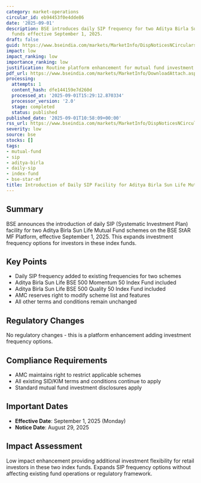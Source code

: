 ```yaml
---
category: market-operations
circular_id: eb94453f0e4dde86
date: '2025-09-01'
description: BSE introduces daily SIP frequency for two Aditya Birla Sun Life index
  funds effective September 1, 2025.
draft: false
guid: https://www.bseindia.com/markets/MarketInfo/DispNoticesNCirculars.aspx?Noticeid={B50DF4D0-D725-46E5-ACD1-0191D5C8AF17}&noticeno=20250901-18&dt=09/01/2025&icount=18&totcount=47&flag=0
impact: low
impact_ranking: low
importance_ranking: low
justification: Routine platform enhancement for mutual fund investment frequency options
pdf_url: https://www.bseindia.com/markets/MarketInfo/DownloadAttach.aspx?id=20250901-18&attachedId=516b0417-5dc3-4d75-85db-5dbea2b78fdb
processing:
  attempts: 1
  content_hash: dfe144159e7d260d
  processed_at: '2025-09-01T15:29:12.870334'
  processor_version: '2.0'
  stage: completed
  status: published
published_date: '2025-09-01T10:58:09+00:00'
rss_url: https://www.bseindia.com/markets/MarketInfo/DispNoticesNCirculars.aspx?Noticeid={B50DF4D0-D725-46E5-ACD1-0191D5C8AF17}&noticeno=20250901-18&dt=09/01/2025&icount=18&totcount=47&flag=0
severity: low
source: bse
stocks: []
tags:
- mutual-fund
- sip
- aditya-birla
- daily-sip
- index-fund
- bse-star-mf
title: Introduction of Daily SIP Facility for Aditya Birla Sun Life Mutual Fund Schemes
---
```


## Summary

BSE announces the introduction of daily SIP (Systematic Investment Plan) facility for two Aditya Birla Sun Life Mutual Fund schemes on the BSE StAR MF Platform, effective September 1, 2025. This expands investment frequency options for investors in these index funds.

## Key Points

- Daily SIP frequency added to existing frequencies for two schemes
- Aditya Birla Sun Life BSE 500 Momentum 50 Index Fund included
- Aditya Birla Sun Life BSE 500 Quality 50 Index Fund included
- AMC reserves right to modify scheme list and features
- All other terms and conditions remain unchanged

## Regulatory Changes

No regulatory changes - this is a platform enhancement adding investment frequency options.

## Compliance Requirements

- AMC maintains right to restrict applicable schemes
- All existing SID/KIM terms and conditions continue to apply
- Standard mutual fund investment disclosures apply

## Important Dates

- **Effective Date**: September 1, 2025 (Monday)
- **Notice Date**: August 29, 2025

## Impact Assessment

Low impact enhancement providing additional investment flexibility for retail investors in these two index funds. Expands SIP frequency options without affecting existing fund operations or regulatory framework.